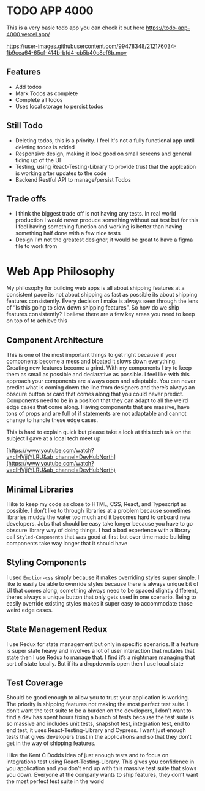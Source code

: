 # TODO APP 4000

This is a very basic todo app you can check it out here https://todo-app-4000.vercel.app/

https://user-images.githubusercontent.com/99478348/212176034-1b9cea64-65cf-414b-bfd4-cb5b40c8ef6b.mov

## Features
- Add todos
- Mark Todos as complete
- Complete all todos
- Uses local storage to persist todos

## Still Todo
- Deleting todos, this is a priority. I feel it's not a fully functional app until deleting todos is added
- Responsive design, making it look good on small screens and general tiding up of the UI
- Testing, using React-Testing-Library to provide trust that the applcation is working after updates to the code
- Backend Restful API to manage/persist Todos

## Trade offs
- I think the biggest trade off is not having any tests. In real world production I would never produce something without out test but for this I feel having something function and working is better than having something half done with a few nice tests
- Design I'm not the greatest designer, it would be great to have a figma file to work from

# Web App Philosophy

My philosophy for building web apps is all about shipping features at a consistent pace its not about shipping as fast as possible its about shipping features consistently. Every decision I make is always seen through the lens of “Is this going to slow down shipping features”. So how do we ship features consistently? I believe there are a few key areas you need to keep on top of to achieve this

## Component Architecture

This is one of the most important things to get right because if your components become a mess and bloated it slows down everything. Creating new features become a grind. With my components I try to keep them as small as possible and declarative as possible. I feel like with this approach your components are always open and adaptable. You can never predict what is coming down the line from designers and there’s always an obscure button or card that comes along that you could never predict. Components need to be in a position that they can adapt to all the weird edge cases that come along. Having components that are massive, have tons of props and are full of if statements are not adaptable and cannot change to handle these edge cases. 

This is hard to explain quick but please take a look at this tech talk on the subject I gave at a local tech meet up

[https://www.youtube.com/watch?v=cIHVjjtYLRU&ab_channel=DevHubNorth](https://www.youtube.com/watch?v=cIHVjjtYLRU&ab_channel=DevHubNorth)

## Minimal Libraries

I like to keep my code as close to HTML, CSS, React, and Typescript as possible. I don’t like to through libraries at a problem because sometimes libraries muddy the water too much and it becomes hard to onboard new developers. Jobs that should be easy take longer because you have to go obscure library way of doing things. I had a bad experience with a library call `Styled-Components` that was good at first but over time made building components take way longer that it should have

## Styling Components

I used `Emotion-css` simply because it makes overriding styles super simple. I like to easily be able to override styles because there is always unique bit of UI that comes along, something always need to be spaced slightly different, theres always a unique button that only gets used in one scenario. Being to easily override existing styles makes it super easy to accommodate those weird edge cases.

## State Management Redux

I use Redux for state management but only in specific scenarios. If a feature is super state heavy and involves a lot of user interaction that mutates that state then I use Redux to manage that. I find it’s a nightmare managing that sort of state locally. But if its a dropdown is open then I use local state

## Test Coverage

Should be good enough to allow you to trust your application is working. The priority is shipping features not making the most perfect test suite. I don’t want the test suite to be a burden on the developers, I don’t want to find a dev has spent hours fixing a bunch of tests because the test suite is so massive and includes unit tests, snapshot test, integration test, end to end test, it uses React-Testing-Library and Cypress. I want just enough tests that gives developers trust in the applications and so that they don’t get in the way of shipping features.

I like the Kent C Dodds idea of just enough tests and to focus on integrations test using React-Testing-Library. This gives you confidence in you application and you don’t end up with this massive test suite that slows you down. Everyone at the company wants to ship features, they don’t want the most perfect test suite in the world
